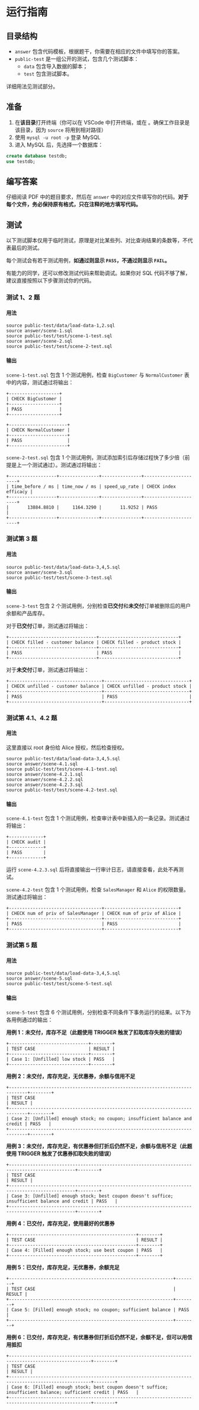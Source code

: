 # 运行指南

## 目录结构

+ `answer` 包含代码模板，根据题干，你需要在相应的文件中填写你的答案。
+ `public-test` 是一组公开的测试，包含几个测试脚本：
    + `data` 包含导入数据的脚本；
    + `test` 包含测试脚本。

详细用法见测试部分。

## 准备

1. 在**该目录**打开终端（你可以在 VSCode 中打开终端，或在 。确保工作目录是该目录，因为 `source` 将用到相对路径）
2. 使用 `mysql -u root -p` 登录 MySQL
3. 进入 MySQL 后，先选择一个数据库：

```sql
create database testdb;
use testdb;
```

## 编写答案

仔细阅读 PDF 中的题目要求，然后在 `answer` 中的对应文件填写你的代码。**对于每个文件，务必保持原有格式，只在注释的地方填写代码。**

## 测试

以下测试脚本仅用于临时测试，原理是对比某些列、对比查询结果的条数等，不代表最后的测试。

每个测试会有若干测试用例，**如通过则显示 `PASS`，不通过则显示 `FAIL`。**

有能力的同学，还可以修改测试代码来帮助调试。如果你对 SQL 代码不够了解，建议直接按照以下步骤测试你的代码。

### 测试 1、2 题

#### 用法

```
source public-test/data/load-data-1,2.sql
source answer/scene-1.sql
source public-test/test/scene-1-test.sql
source answer/scene-2.sql
source public-test/test/scene-2-test.sql
```

#### 输出

`scene-1-test.sql` 包含 1 个测试用例，检查 `BigCustomer` 与 `NormalCustomer` 表中的内容，测试通过将输出：

```
+-------------------+
| CHECK BigCustomer |
+-------------------+
| PASS              |
+-------------------+

+----------------------+
| CHECK NormalCustomer |
+----------------------+
| PASS                 |
+----------------------+
```

`scene-2-test.sql` 包含 1 个测试用例，测试添加索引后存储过程快了多少倍（前提是上一个测试通过）。测试通过将输出：

```
+------------------+---------------+---------------+----------------------+
| time_before / ms | time_now / ms | speed_up_rate | CHECK index efficacy |
+------------------+---------------+---------------+----------------------+
|       13884.8810 |     1164.3290 |       11.9252 | PASS                 |
+------------------+---------------+---------------+----------------------+
```

### 测试第 3 题

#### 用法

```
source public-test/data/load-data-3,4,5.sql
source answer/scene-3.sql
source public-test/test/scene-3-test.sql
```

#### 输出

`scene-3-test` 包含 2 个测试用例，分别检查**已交付**和**未交付**订单被删除后的用户余额和产品库存。

对于**已交付**订单，测试通过将输出：

```
+---------------------------------+------------------------------+
| CHECK filled - customer balance | CHECK filled - product stock |
+---------------------------------+------------------------------+
| PASS                            | PASS                         |
+---------------------------------+------------------------------+
```

对于**未交付**订单，测试通过将输出：

```
+-----------------------------------+--------------------------------+
| CHECK unfilled - customer balance | CHECK unfilled - product stock |
+-----------------------------------+--------------------------------+
| PASS                              | PASS                           |
+-----------------------------------+--------------------------------+
```

### 测试第 4.1、4.2 题

#### 用法

这里直接以 root 身份给 Alice 授权，然后检查授权。  

```
source public-test/data/load-data-3,4,5.sql
source answer/scene-4.1.sql
source public-test/test/scene-4.1-test.sql
source answer/scene-4.2.1.sql
source answer/scene-4.2.2.sql
source answer/scene-4.2.3.sql
source public-test/test/scene-4.2-test.sql
```

#### 输出

`scene-4.1-test` 包含 1 个测试用例，检查审计表中新插入的一条记录。测试通过将输出：

```
+-------------+
| CHECK audit |
+-------------+
| PASS        |
+-------------+
```

运行 `scene-4.2.3.sql` 后将直接输出一行审计日志，请直接查看，此处不再测试。

`scene-4.2-test` 包含 1 个测试用例，检查 `SalesManager` 和 `Alice` 的权限数量。测试通过将输出：

```
+-----------------------------------+----------------------------+
| CHECK num of priv of SalesManager | CHECK num of priv of Alice |
+-----------------------------------+----------------------------+
| PASS                              | PASS                       |
+-----------------------------------+----------------------------+
```


### 测试第 5 题

#### 用法

```
source public-test/data/load-data-3,4,5.sql
source answer/scene-5.sql
source public-test/test/scene-5-test.sql
```

#### 输出

`scene-5-test` 包含 6 个测试用例，分别检查不同条件下事务运行的结果。以下为各用例通过的输出：

**用例 1：未交付，库存不足（此题使用 TRIGGER 触发了扣取库存失败的错误）**

```
+------------------------------+--------+
| TEST CASE                    | RESULT |
+------------------------------+--------+
| Case 1: [Unfilled] low stock | PASS   |
+------------------------------+--------+
```

**用例 2：未交付，库存充足，无优惠券，余额与信用不足**

```
+-----------------------------------------------------------------------------+--------+
| TEST CASE                                                                   | RESULT |
+-----------------------------------------------------------------------------+--------+
| Case 2: [Unfilled] enough stock; no coupon; insufficient balance and credit | PASS   |
+-----------------------------------------------------------------------------+--------+
```

**用例 3：未交付，库存充足，有优惠券但打折后仍然不足，余额与信用不足（此题使用 TRIGGER 触发了优惠券扣取失败的错误）**

```
+-----------------------------------------------------------------------------------------------+--------+
| TEST CASE                                                                                     | RESULT |
+-----------------------------------------------------------------------------------------------+--------+
| Case 3: [Unfilled] enough stock; best coupon doesn't suffice; insufficient balance and credit | PASS   |
+-----------------------------------------------------------------------------------------------+--------+
```

**用例 4：已交付，库存充足，使用最好的优惠券**

```
+------------------------------------------------+--------+
| TEST CASE                                      | RESULT |
+------------------------------------------------+--------+
| Case 4: [Filled] enough stock; use best coupon | PASS   |
+------------------------------------------------+--------+
```

**用例 5：已交付，库存充足，无优惠券，余额充足**

```
+--------------------------------------------------------------+--------+
| TEST CASE                                                    | RESULT |
+--------------------------------------------------------------+--------+
| Case 5: [Filled] enough stock; no coupon; sufficient balance | PASS   |
+--------------------------------------------------------------+--------+
```

**用例 6：已交付，库存充足，有优惠券但打折后仍然不足，余额不足，但可以用信用抵扣**

```
+-----------------------------------------------------------------------------------------------------+--------+
| TEST CASE                                                                                           | RESULT |
+-----------------------------------------------------------------------------------------------------+--------+
| Case 6: [Filled] enough stock; best coupon doesn't suffice; insufficient balance; sufficient credit | PASS   |
+-----------------------------------------------------------------------------------------------------+--------+
```

